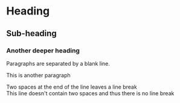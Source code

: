 # Heading
## Sub-heading
### Another deeper heading

Paragraphs are separated by a blank line.

This is another paragraph

Two spaces at the end of the line leaves a line break  
This line doesn't contain two spaces
and thus there is no line break